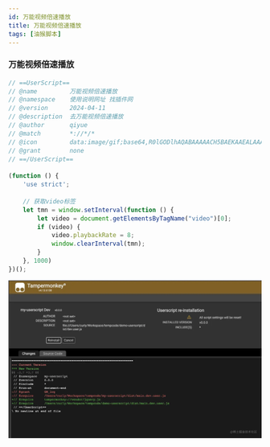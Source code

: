 ```yaml
---
id: 万能视频倍速播放
title: 万能视频倍速播放
tags: [油猴脚本]
---
```


### 万能视频倍速播放

```javascript
// ==UserScript==
// @name         万能视频倍速播放
// @namespace    使用说明网址 找插件网
// @version      2024-04-11
// @description  去万能视频倍速播放
// @author       qiyue
// @match        *://*/*
// @icon         data:image/gif;base64,R0lGODlhAQABAAAAACH5BAEKAAEALAAAAAABAAEAAAICTAEAOw==
// @grant        none
// ==/UserScript==

(function () {
    'use strict';

    // 获取video标签
    let tmn = window.setInterval(function () {
        let video = document.getElementsByTagName("video")[0];
        if (video) {
            video.playbackRate = 8;
            window.clearInterval(tmn);
        }
    }, 1000)
})();
```

![Screen Shot 2021-10-24 at 10.10.21 PM.png](/assets/2025/05/25/ffe956aec8fa4136b2969d99698f5811tplv-k3u1fbpfcp-zoom-in-crop-mark1512000.webp)
